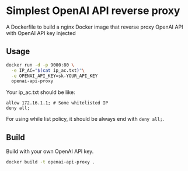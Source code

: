 # Simplest OpenAI API reverse proxy
A Dockerfile to build a nginx Docker image that reverse proxy OpenAI API with OpenAI API key injected


## Usage
```bash
docker run -d -p 9000:80 \
  -e IP_AC="$(cat ip_ac.txt)"\
  -e OPENAI_API_KEY=sk-YOUR_API_KEY
  openai-api-proxy
```

Your ip_ac.txt should be like:
```
allow 172.16.1.1; # Some whitelisted IP
deny all;
```
For using while list policy, it should be always end with `deny all;`.


## Build
Build with your own OpenAI API key.
```bash
docker build -t openai-api-proxy .

```